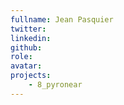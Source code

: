 ```yaml
---
fullname: Jean Pasquier
twitter: 
linkedin: 
github: 
role: 
avatar: 
projects:
    - 8_pyronear
---
```

